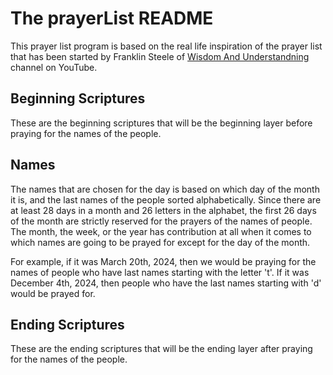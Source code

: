 # The **prayerList** README

This prayer list program is based on the real life inspiration of the prayer list that has been started by Franklin Steele of [Wisdom And Understandning](https://www.youtube.com/@psalm146V5) channel on YouTube. 

## Beginning Scriptures

These are the beginning scriptures that will be the beginning layer before praying for the names of the people. 

## Names

The names that are chosen for the day is based on which day of the month it is, and the last names of the people sorted alphabetically. Since there are at least 28 days in a month and 26 letters in the alphabet, the first 26 days of the month are strictly reserved for the prayers of the names of people. The month, the week, or the year has contribution at all when it comes to which names are going to be prayed for except for the day of the month.

For example, if it was March 20th, 2024, then we would be praying for the names of people who have last names starting with the letter 't'. If it was December 4th, 2024, then people who have the last names starting with 'd' would be prayed for.

## Ending Scriptures

These are the ending scriptures that will be the ending layer after praying for the names of the people. 